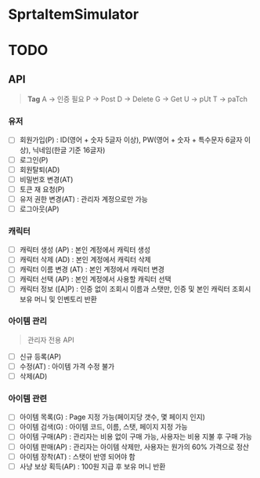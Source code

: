 # SprtaItemSimulator

# TODO

## API

> **Tag**
> A -> 인증 필요
> P -> Post
> D -> Delete
> G -> Get
> U -> pUt
> T -> paTch


### 유저
- [ ] 회원가입(P) : ID(영어 + 숫자 5글자 이상), PW(영어 + 숫자 + 특수문자 6글자 이상), 닉네임(한글 기준 16글자)
- [ ] 로그인(P)
- [ ] 회원탈퇴(AD)
- [ ] 비밀번호 변경(AT)
- [ ] 토큰 재 요청(P)
- [ ] 유저 권한 변경(AT) : 관리자 계정으로만 가능
- [ ] 로그아웃(AP)

### 캐릭터
- [ ] 캐릭터 생성 (AP) : 본인 계정에서 캐릭터 생성
- [ ] 캐릭터 삭제 (AD) : 본인 계정에서 캐릭터 삭제
- [ ] 캐릭터 이름 변경 (AT) : 본인 계정에서 캐릭터 변경
- [ ] 캐릭터 선택 (AP) : 본인 계정에서 사용할 캐릭터 선택
- [ ] 캐릭터 정보 ([A]P) : 인증 없이 조회시 이름과 스탯만, 인증 및 본인 캐릭터 조회시 보유 머니 및 인벤토리 반환

### 아이템 관리
> 관리자 전용 API

- [ ] 신규 등록(AP)
- [ ] 수정(AT) : 아이템 가격 수정 불가
- [ ] 삭제(AD)

### 아이템 관련
- [ ] 아이템 목록(G) : Page 지정 가능(페이지당 갯수, 몇 페이지 인지)
- [ ] 아이템 검색(G) : 아이템 코드, 이름, 스탯, 페이지 지정 가능
- [ ] 아이템 구매(AP) : 관리자는 비용 없이 구매 가능, 사용자는 비용 지불 후 구매 가능
- [ ] 아이템 판매(AP) : 관리자는 아이템 삭제만, 사용자는 원가의 60% 가격으로 정산
- [ ] 아이템 장착(AT) : 스탯이 반영 되어야 함
- [ ] 사냥 보상 획득(AP) : 100원 지급 후 보유 머니 반환